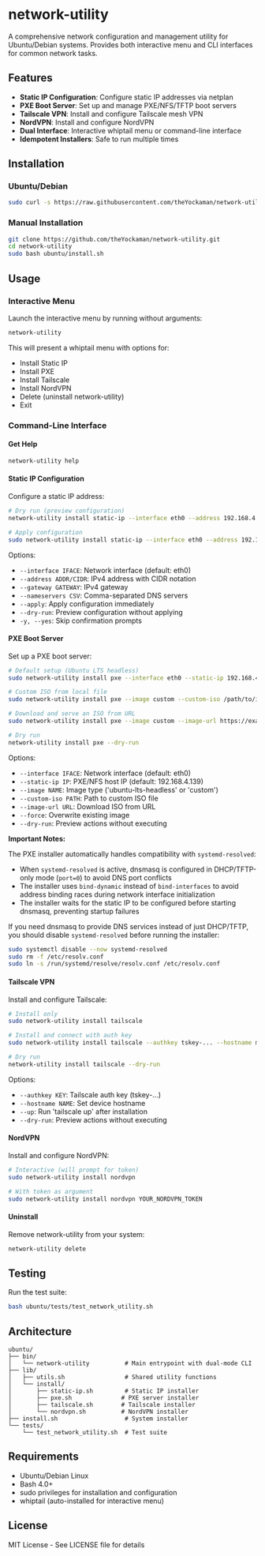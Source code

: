 # network-utility

A comprehensive network configuration and management utility for Ubuntu/Debian systems. Provides both interactive menu and CLI interfaces for common network tasks.

## Features

- **Static IP Configuration**: Configure static IP addresses via netplan
- **PXE Boot Server**: Set up and manage PXE/NFS/TFTP boot servers
- **Tailscale VPN**: Install and configure Tailscale mesh VPN
- **NordVPN**: Install and configure NordVPN
- **Dual Interface**: Interactive whiptail menu or command-line interface
- **Idempotent Installers**: Safe to run multiple times

## Installation

### Ubuntu/Debian

```bash
sudo curl -s https://raw.githubusercontent.com/theYockaman/network-utility/main/ubuntu/install.sh | sudo bash
```

### Manual Installation

```bash
git clone https://github.com/theYockaman/network-utility.git
cd network-utility
sudo bash ubuntu/install.sh
```

## Usage

### Interactive Menu

Launch the interactive menu by running without arguments:

```bash
network-utility
```

This will present a whiptail menu with options for:
- Install Static IP
- Install PXE
- Install Tailscale
- Install NordVPN
- Delete (uninstall network-utility)
- Exit

### Command-Line Interface

#### Get Help

```bash
network-utility help
```

#### Static IP Configuration

Configure a static IP address:

```bash
# Dry run (preview configuration)
network-utility install static-ip --interface eth0 --address 192.168.4.139/24 --gateway 192.168.4.1 --dry-run

# Apply configuration
sudo network-utility install static-ip --interface eth0 --address 192.168.4.139/24 --gateway 192.168.4.1 --nameservers 8.8.8.8,1.1.1.1 --apply -y
```

Options:
- `--interface IFACE`: Network interface (default: eth0)
- `--address ADDR/CIDR`: IPv4 address with CIDR notation
- `--gateway GATEWAY`: IPv4 gateway
- `--nameservers CSV`: Comma-separated DNS servers
- `--apply`: Apply configuration immediately
- `--dry-run`: Preview configuration without applying
- `-y, --yes`: Skip confirmation prompts

#### PXE Boot Server

Set up a PXE boot server:

```bash
# Default setup (Ubuntu LTS headless)
sudo network-utility install pxe --interface eth0 --static-ip 192.168.4.139

# Custom ISO from local file
sudo network-utility install pxe --image custom --custom-iso /path/to/image.iso --force

# Download and serve an ISO from URL
sudo network-utility install pxe --image custom --image-url https://example.com/image.iso --force

# Dry run
network-utility install pxe --dry-run
```

Options:
- `--interface IFACE`: Network interface (default: eth0)
- `--static-ip IP`: PXE/NFS host IP (default: 192.168.4.139)
- `--image NAME`: Image type ('ubuntu-lts-headless' or 'custom')
- `--custom-iso PATH`: Path to custom ISO file
- `--image-url URL`: Download ISO from URL
- `--force`: Overwrite existing image
- `--dry-run`: Preview actions without executing

**Important Notes:**

The PXE installer automatically handles compatibility with `systemd-resolved`:
- When `systemd-resolved` is active, dnsmasq is configured in DHCP/TFTP-only mode (`port=0`) to avoid DNS port conflicts
- The installer uses `bind-dynamic` instead of `bind-interfaces` to avoid address binding races during network interface initialization
- The installer waits for the static IP to be configured before starting dnsmasq, preventing startup failures

If you need dnsmasq to provide DNS services instead of just DHCP/TFTP, you should disable `systemd-resolved` before running the installer:
```bash
sudo systemctl disable --now systemd-resolved
sudo rm -f /etc/resolv.conf
sudo ln -s /run/systemd/resolve/resolv.conf /etc/resolv.conf
```

#### Tailscale VPN

Install and configure Tailscale:

```bash
# Install only
sudo network-utility install tailscale

# Install and connect with auth key
sudo network-utility install tailscale --authkey tskey-... --hostname myserver --up

# Dry run
network-utility install tailscale --dry-run
```

Options:
- `--authkey KEY`: Tailscale auth key (tskey-...)
- `--hostname NAME`: Set device hostname
- `--up`: Run 'tailscale up' after installation
- `--dry-run`: Preview actions without executing

#### NordVPN

Install and configure NordVPN:

```bash
# Interactive (will prompt for token)
sudo network-utility install nordvpn

# With token as argument
sudo network-utility install nordvpn YOUR_NORDVPN_TOKEN
```

#### Uninstall

Remove network-utility from your system:

```bash
network-utility delete
```

## Testing

Run the test suite:

```bash
bash ubuntu/tests/test_network_utility.sh
```

## Architecture

```
ubuntu/
├── bin/
│   └── network-utility          # Main entrypoint with dual-mode CLI
├── lib/
│   ├── utils.sh                 # Shared utility functions
│   └── install/
│       ├── static-ip.sh         # Static IP installer
│       ├── pxe.sh              # PXE server installer
│       ├── tailscale.sh        # Tailscale installer
│       └── nordvpn.sh          # NordVPN installer
├── install.sh                   # System installer
└── tests/
    └── test_network_utility.sh  # Test suite
```

## Requirements

- Ubuntu/Debian Linux
- Bash 4.0+
- sudo privileges for installation and configuration
- whiptail (auto-installed for interactive menu)

## License

MIT License - See LICENSE file for details 